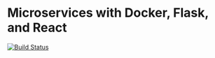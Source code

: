 # Microservices with Docker, Flask, and React

[![Build Status](https://travis-ci.org/MarkDHarris/testdriven-app.svg?branch=master)](https://travis-ci.org/MarkDHarris/testdriven-app)